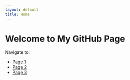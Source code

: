 ```yaml
---
layout: default
title: Home
---
```


# Welcome to My GitHub Page

Navigate to:
- [Page 1](page1)
- [Page 2](page2)
- [Page 3](page3)
